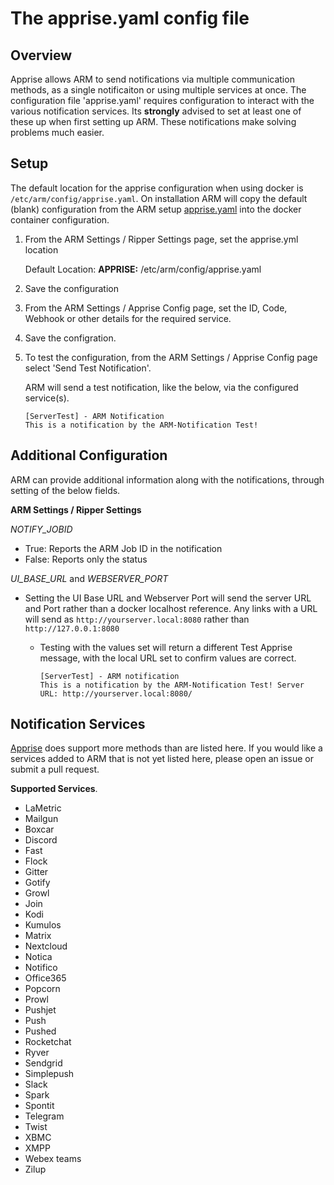 # The apprise.yaml config file

## Overview

Apprise allows ARM to send notifications via multiple communication methods, as a single notificaiton or using multiple services at once.
The configuration file 'apprise.yaml' requires configuration to interact with the various notification services.
Its **strongly** advised to set at least one of these up when first setting up ARM. These notifications make solving problems much easier.

## Setup

The default location for the apprise configuration when using docker is `/etc/arm/config/apprise.yaml`.
On installation ARM will copy the default (blank) configuration from the ARM setup
[apprise.yaml](https://github.com/automatic-ripping-machine/automatic-ripping-machine/blob/main/setup/apprise.yaml) into the docker container configuration.

1. From the ARM Settings / Ripper Settings page, set the apprise.yml location

    Default Location:
    **APPRISE:** /etc/arm/config/apprise.yaml

2. Save the configuration
3. From the ARM Settings / Apprise Config page, set the ID, Code, Webhook or other details for the required service.
4. Save the configration.
5. To test the configuration, from the ARM Settings / Apprise Config page select 'Send Test Notification'.

    ARM will send a test notification, like the below, via the configured service(s).
    ```
    [ServerTest] - ARM Notification
    This is a notification by the ARM-Notification Test!
    ```

## Additional Configuration

ARM can provide additional information along with the notifications, through setting of the below fields.

**ARM Settings / Ripper Settings**

_NOTIFY_JOBID_
- True: Reports the ARM Job ID in the notification
- False: Reports only the status

_UI_BASE_URL_ and _WEBSERVER_PORT_
- Setting the UI Base URL and Webserver Port will send the server URL and Port rather than a docker localhost reference.
    Any links with a URL will send as `http://yourserver.local:8080` rather than `http://127.0.0.1:8080`
  - Testing with the values set will return a different Test Apprise message,
    with the local URL set to confirm values are correct.

    ```
    [ServerTest] - ARM notification
    This is a notification by the ARM-Notification Test! Server URL: http://yourserver.local:8080/
    ```

## Notification Services

[Apprise](https://github.com/caronc/apprise/wiki) does support more methods than are listed here.
If you would like a services added to ARM that is not yet listed here, please open an issue or submit a pull request.

**Supported Services**.

  - LaMetric
  - Mailgun
  - Boxcar
  - Discord
  - Fast
  - Flock
  - Gitter
  - Gotify
  - Growl
  - Join
  - Kodi
  - Kumulos
  - Matrix
  - Nextcloud
  - Notica
  - Notifico
  - Office365
  - Popcorn
  - Prowl
  - Pushjet
  - Push
  - Pushed
  - Rocketchat
  - Ryver
  - Sendgrid
  - Simplepush
  - Slack
  - Spark
  - Spontit
  - Telegram
  - Twist
  - XBMC
  - XMPP
  - Webex teams
  - Zilup
